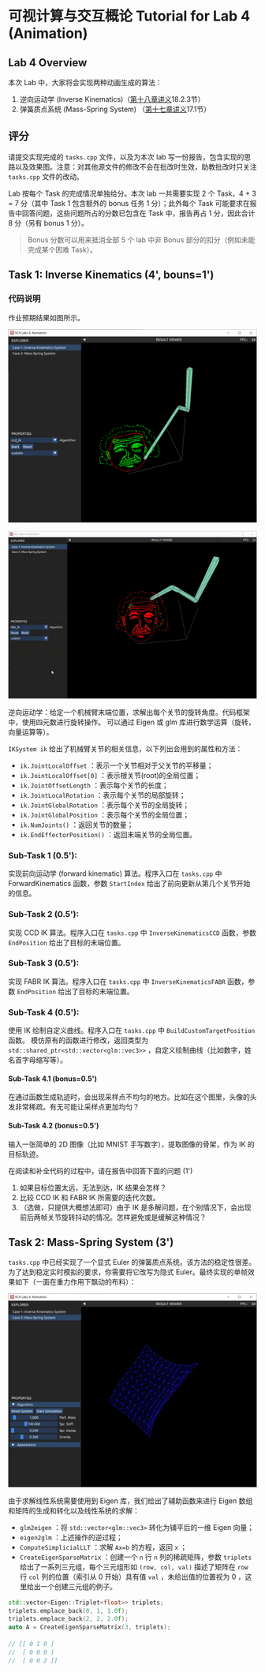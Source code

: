 # 可视计算与交互概论 Tutorial for Lab 4 (Animation)

## Lab 4 Overview

本次 Lab 中，大家将会实现两种动画生成的算法：

1. 逆向运动学 (Inverse Kinematics)（[第十八章讲义](https://vcl.pku.edu.cn/course/vci/notes/18-animation-notes.pdf)18.2.3节）
2. 弹簧质点系统 (Mass-Spring System) （[第十七章讲义](https://vcl.pku.edu.cn/course/vci/notes/17-physics-notes.pdf)17.1节）

## 评分

请提交实现完成的 `tasks.cpp` 文件，以及为本次 lab 写一份报告，包含实现的思路以及效果图。注意：对其他源文件的修改不会在批改时生效，助教批改时只关注 `tasks.cpp` 文件的改动。

Lab 按每个 Task 的完成情况单独给分。本次 lab 一共需要实现 2 个 Task，4 + 3 = 7 分（其中 Task 1 包含额外的 bonus 任务 1 分）；此外每个 Task 可能要求在报告中回答问题，这些问题所占的分数已包含在 Task 中，报告再占 1 分，因此合计 8 分（另有 bonus 1 分）。

> Bonus 分数可以用来抵消全部 5 个 lab 中非 Bonus 部分的扣分（例如未能完成某个困难 Task）。

## Task 1: Inverse Kinematics (4', bouns=1')

### 代码说明

作业预期结果如图所示。

![](images/ik-demo.PNG)

![](images/lab4ik.gif)

逆向运动学：给定一个机械臂末端位置，求解出每个关节的旋转角度。代码框架中，使用四元数进行旋转操作。
可以通过 Eigen 或 glm 库进行数学运算（旋转，向量运算等）。

`IKSystem ik` 给出了机械臂关节的相关信息，以下列出会用到的属性和方法：

- `ik.JointLocalOffset` ：表示一个关节相对于父关节的平移量；
- `ik.JointLocalOffset[0]` ：表示根关节(root)的全局位置；
- `ik.JointOffsetLength` ：表示每个关节的长度；
- `ik.JointLocalRotation` ：表示每个关节的局部旋转；
- `ik.JointGlobalRotation` ：表示每个关节的全局旋转；
- `ik.JointGlobalPosition` ：表示每个关节的全局位置；
- `ik.NumJoints()` ：返回关节的数量；
- `ik.EndEffectorPosition()` ：返回末端关节的全局位置。

### Sub-Task 1 (0.5'):
实现前向运动学 (forward kinematic) 算法。程序入口在 `tasks.cpp` 中 ForwardKinematics 函数，参数 `StartIndex` 给出了前向更新从第几个关节开始的信息。

### Sub-Task 2 (0.5'):
实现 CCD IK 算法。程序入口在 `tasks.cpp` 中 `InverseKinematicsCCD` 函数，参数 `EndPosition` 给出了目标的末端位置。

### Sub-Task 3 (0.5'):
实现 FABR IK 算法。程序入口在 `tasks.cpp` 中 `InverseKinematicsFABR` 函数，参数 `EndPosition` 给出了目标的末端位置。

### Sub-Task 4 (0.5'):
使用 IK 绘制自定义曲线。程序入口在 `tasks.cpp` 中 `BuildCustomTargetPosition` 函数。
模仿原有的函数进行修改，返回类型为 `std::shared_ptr<std::vector<glm::vec3>>` ，自定义绘制曲线（比如数字，姓名首字母缩写等）。

#### Sub-Task 4.1 (bonus=0.5')
在通过函数生成轨迹时，会出现采样点不均匀的地方。比如在这个图里，头像的头发非常稀疏。有无可能让采样点更加均匀？

#### Sub-Task 4.2 (bonus=0.5')
输入一张简单的 2D 图像（比如 MNIST 手写数字），提取图像的骨架，作为 IK 的目标轨迹。

在阅读和补全代码的过程中，请在报告中回答下面的问题 (1')

1. 如果目标位置太远，无法到达，IK 结果会怎样？
2. 比较 CCD IK 和 FABR IK 所需要的迭代次数。
3. （选做，只提供大概想法即可）由于 IK 是多解问题，在个别情况下，会出现前后两帧关节旋转抖动的情况。怎样避免或是缓解这种情况？

## Task 2: Mass-Spring System (3')

`tasks.cpp` 中已经实现了一个显式 Euler 的弹簧质点系统。该方法的稳定性很差。为了达到稳定实时模拟的要求，你需要将它改写为隐式 Euler。最终实现的单帧效果如下（一面在重力作用下飘动的布料）：

![](images/mass_spring.png)

由于求解线性系统需要使用到 Eigen 库，我们给出了辅助函数来进行 Eigen 数组和矩阵的生成和转化以及线性系统的求解：

+ `glm2eigen` ：将 `std::vector<glm::vec3>` 转化为铺平后的一维 Eigen 向量；
+ `eigen2glm` ：上述操作的逆过程；
+ `ComputeSimplicialLLT` ：求解 `Ax=b` 的方程，返回 `x` ；
+ `CreateEigenSparseMatrix` ：创建一个 `n` 行 `n` 列的稀疏矩阵，参数 `triplets` 给出了一系列三元组，每个三元组形如 `(row, col, val)` 描述了矩阵在 `row` 行 `col` 列的位置（索引从 0 开始）具有值 `val` ，未给出值的位置视为 0 ，这里给出一个创建三元组的例子。

```cpp
std::vector<Eigen::Triplet<float>> triplets;
triplets.emplace_back(0, 1, 1.0f);
triplets.emplace_back(2, 2, 2.0f);
auto A = CreateEigenSparseMatrix(3, triplets);

// [[ 0 1 0 ]
//  [ 0 0 0 ]
//  [ 0 0 2 ]]

```